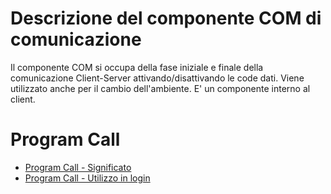 # Descrizione del componente COM di comunicazione
Il componente COM si occupa della fase iniziale e finale della comunicazione Client-Server attivando/disattivando le code dati.
Viene utilizzato anche per il cambio dell'ambiente.
E' un componente interno al client.

# Program Call
- [Program Call - Significato](Sorgenti/MB/DOC/LOCCOM_01)
- [Program Call - Utilizzo in login](Sorgenti/MB/DOC/LOCCOM_02)

